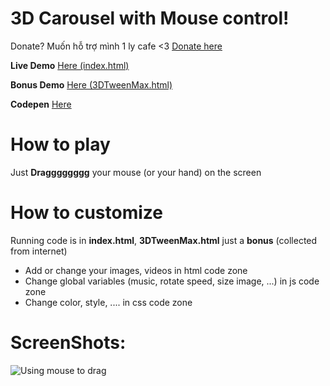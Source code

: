 # 3D Carousel with Mouse control!

Donate? Muốn hỗ trợ mình 1 ly cafe <3 [Donate here](https://github.com/HoangTran0410/HoangTran0410/blob/main/DONATE.md)

**Live Demo** [Here (index.html)](https://hoangtran0410.github.io/3DCarousel/)

**Bonus Demo** [Here (3DTweenMax.html)](https://hoangtran0410.github.io/3DCarousel/3DTweenMax.html)

**Codepen** [Here](https://codepen.io/hoanghien0410/pen/MMPaqm)

# How to play
Just **Dragggggggg** your mouse (or your hand) on the screen

# How to customize
Running code is in **index.html**, **3DTweenMax.html** just a **bonus** (collected from internet)

 - Add or change your images, videos in html code zone
 - Change global variables (music, rotate speed, size image, ...) in js code zone
 - Change color, style, .... in css code zone

# ScreenShots:
![Using mouse to drag](./screenshots/screenshot.png)
